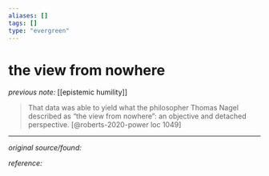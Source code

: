 ```yaml
---
aliases: []
tags: []
type: "evergreen"
---
```


# the view from nowhere

_previous note:_ [[epistemic humility]]

> That data was able to yield what the philosopher Thomas Nagel described as “the view from nowhere”: an objective and detached perspective. [@roberts-2020-power loc 1049]

---

_original source/found:_ 

_reference:_ 



